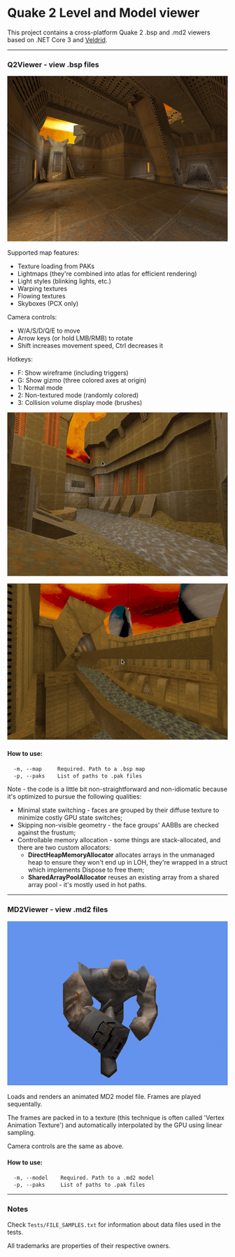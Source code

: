 # Quake 2 Level and Model viewer
This project contains a cross-platform Quake 2 .bsp and .md2 viewers based on .NET Core 3 and [Veldrid](https://github.com/mellinoe/veldrid).

---

### Q2Viewer - view .bsp files
![Demo picture](demo.gif)

Supported map features:
* Texture loading from PAKs
* Lightmaps (they're combined into atlas for efficient rendering)
* Light styles (blinking lights, etc.)
* Warping textures
* Flowing textures
* Skyboxes (PCX only)

Camera controls:
* W/A/S/D/Q/E to move
* Arrow keys (or hold LMB/RMB) to rotate
* Shift increases movement speed, Ctrl decreases it

Hotkeys:
* F: Show wireframe (including triggers)
* G: Show gizmo (three colored axes at origin)
* 1: Normal mode
* 2: Non-textured mode (randomly colored)
* 3: Collision volume display mode (brushes)

![Modes picture](modes.gif)

![Fluids picture](fluids.gif)

#### How to use:
```
  -m, --map     Required. Path to a .bsp map
  -p, --paks    List of paths to .pak files
```

Note - the code is a little bit non-straightforward and non-idiomatic because it's optimized to pursue the following qualities:
* Minimal state switching - faces are grouped by their diffuse texture to minimize costly GPU state switches;
* Skipping non-visible geometry - the face groups' AABBs are checked against the frustum;
* Controllable memory allocation - some things are stack-allocated, and there are two custom allocators:
	* **DirectHeapMemoryAllocator** allocates arrays in the unmanaged heap to ensure they won't end up in LOH, they're wrapped in a struct which implements Dispose to free them;
	* **SharedArrayPoolAllocator** reuses an existing array from a shared array pool - it's mostly used in hot paths.

---
### MD2Viewer - view .md2 files
![MD2 viewer picture](md2.gif)

Loads and renders an animated MD2 model file. Frames are played sequentally.

The frames are packed in to a texture (this technique is often called 'Vertex Animation Texture') and automatically interpolated by the GPU using linear sampling.

Camera controls are the same as above.


#### How to use:
```
  -m, --model    Required. Path to a .md2 model
  -p, --paks     List of paths to .pak files
```


---
### Notes
Check ```Tests/FILE_SAMPLES.txt``` for information about data files used in the tests.

All trademarks are properties of their respective owners.